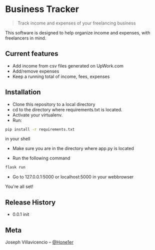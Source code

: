 # Business Tracker
> Track income and expenses of your freelancing business

This software is designed to help organize income and expenses, with freelancers in mind. 

## Current features
- Add income from csv files generated on UpWork.com
- Add/remove expenses
- Keep a running total of income, fees, expenses

## Installation

- Clone this repository to a local directory
- cd to the directory where requirements.txt is located.
- Activate your virtualenv.
- Run: 
```sh
pip install -r requirements.txt
```
in your shell

- Make sure you are in the directory where app.py is located 


- Run the following command

```sh
flask run
```

- Go to 127.0.0.1:5000 or localhost:5000 in your webbrowser


You're all set!



## Release History
* 0.0.1 init

## Meta

Joseph Villavicencio – [@Hone1er](https://twitter.com/hone1er)
